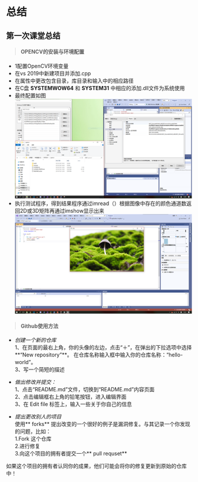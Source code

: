 # 总结

## **第一次课堂总结**

>#### OPENCV的安装与环境配置

* 1配置OpenCV环境变量
* 在vs 2019中新建项目并添加.cpp
* 在属性中更改包含目录，库目录和输入中的相应路径
* 在C盘 **SYSTEMWOW64** 和 **SYSTEM31** 中相应的添加.dll文件为系统使用
* 最终配置如图![](./media/11.PNG)
* 执行测试程序，得到结果程序通过imread（）根据图像中存在的颜色通道数返回2D或3D矩阵再通过imshow显示出来![](./media/12.PNG)

> #### Github使用方法

* *创建一个新的仓库*  
1、在页面的最右上角，你的头像的左边，点击“＋”，在弹出的下拉选项中选择**“New repository”**。 在仓库名称输入框中输入你的仓库名称：“hello-world”。  
3、写一个简短的描述  

* *做出修改并提交：*  
1、点击“README.md”文件，切换到“README.md”内容页面  
2、点击编辑框右上角的铅笔按钮，进入编辑界面  
3、在 Edit file 标签上，输入一些关于你自己的信息

* *提出更改别人的项目*  
使用** forks** 提出改变的一个很好的例子是漏洞修复。与其记录一个你发现的问题，比如：  
1.Fork 这个仓库  
2.进行修复  
3.向这个项目的拥有者提交一个** pull requset**

如果这个项目的拥有者认同你的成果，他们可能会将你的修复更新到原始的仓库中！
